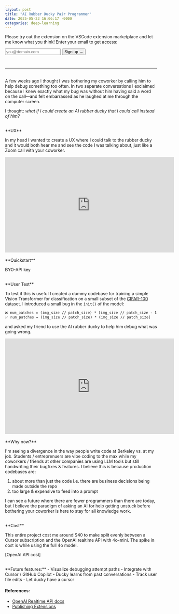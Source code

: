 ```yaml
---
layout: post
title: "AI Rubber Ducky Pair Programmer"
date: 2025-05-23 16:06:17 -0000
categories: deep-learning
---
```


Please try out the extension on the VSCode extension marketplace and let me know what you think! Enter your email to get access:


<!-- gated signup + link reveal -->
<div id="signup-container">
  <form id="signup-form">
    <input
      type="email"
      id="email-input"
      name="email"
      placeholder="you@domain.com"
      required
    />
    <button type="submit">Sign up →</button>
  </form>
</div>

<div id="link-container" style="display:none; margin-top:1em;">
  <a
    href=""
    target="_blank"
    rel="noopener"
  >
    🐤 Get the Ducky VSCode extension
  </a>
</div>

<script src="https://cdn.jsdelivr.net/npm/@supabase/supabase-js"></script>
<script>
  // initialize Supabase client
  const supabaseClient = supabase.createClient(
    'https://jpwoombwzqxfxebrpzkl.supabase.co',
    'eyJhbGciOiJIUzI1NiIsInR5cCI6IkpXVCJ9.eyJpc3MiOiJzdXBhYmFzZSIsInJlZiI6Impwd29vbWJ3enF4ZnhlYnJwemtsIiwicm9sZSI6ImFub24iLCJpYXQiOjE3NDgyMTY4NDgsImV4cCI6MjA2Mzc5Mjg0OH0.UzRsuRw63TN6rFNtLtBpXZy8JKvrzH1tliS7D_SgI50'
  );

  const form            = document.getElementById('signup-form');
  const emailInput      = document.getElementById('email-input');
  const signupContainer = document.getElementById('signup-container');
  const linkContainer   = document.getElementById('link-container');

  // if user already signed up, show the link immediately
  if (localStorage.getItem('duckySignedUp') === 'true') {
    signupContainer.style.display = 'none';
    linkContainer.style.display   = 'block';
  }

  form.addEventListener('submit', async (evt) => {
    evt.preventDefault();
    const email = emailInput.value.trim();
    if (!email) return;

    // insert email into your Supabase table named "emails"
    const { data, error } = await supabaseClient
      .from('Users')
      .insert([{ email }]);

    if (error) {
      console.error(error);
      alert('Oops—something went wrong. Please try again.');
    } else {
      localStorage.setItem('duckySignedUp', 'true');
      signupContainer.style.display = 'none';
      linkContainer.style.display   = 'block';
    }
  });
</script>
<!-- end gated block -->
<br>

----------------------

<br>
A few weeks ago I thought I was bothering my coworker by calling him to help debug something too often. In two separate conversations I exclaimed because I knew exactly what my bug was without him having said a word on the call—and felt embarrassed as he laughed at me through the computer screen.

I thought: _what if I could create an AI rubber ducky that I could call instead of him?_

<br>
**UX**

In my head I wanted to create a UX where I could talk to the rubber ducky and it would both hear me and see the code I was talking about, just like a Zoom call with your coworker.

<div class="video-container">
  <iframe
    width="560" height="315"
    src="https://www.youtube.com/embed/g_rt8n8Dnec?rel=0&origin=https://localhost:400
    \"
    frameborder="0"
    allowfullscreen>
  </iframe>
</div>

<br>
**Quickstart**

BYO-API key

<br>
**User Test**

To test if this is useful I created a dummy codebase for training a simple Vision Transformer for classification on a small subset of the [CIFAR-100](https://huggingface.co/datasets/uoft-cs/cifar100) dataset. I introduced a small bug in the `init()` of the model:

```diff
❌ num_patches = (img_size // patch_size) * (img_size // patch_size - 1)
✅ num_patches = (img_size // patch_size) * (img_size // patch_size)
```

and asked my friend to use the AI rubber ducky to help him debug what was going wrong. 

<div class="video-container">
  <iframe
    width="560" height="315"
    src="https://www.youtube.com/embed/ITSSergQAos?rel=0&origin=https://localhost:400
    \"
    frameborder="0"
    allowfullscreen>
  </iframe>
</div>

<br>
**Why now?**

I'm seeing a divergence in the way people write code at Berkeley vs. at my job. Students / entreprenuers are vibe coding to the max while my coworkers / friends at other companies are using LLM tools but still handwriting their bugfixes & features. I believe this is because production codebases are:
1. about more than just the code i.e. there are business decisions being made outside the repo
2. too large & expensive to feed into a prompt

I can see a future where there are fewer programmers than there are today, but I believe the paradigm of asking an AI for help getting unstuck before bothering your coworker is here to stay for all knowledge work. 

<br>
**Cost**

This entire project cost me around $40 to make split evenly between a Cursor subscription and the OpenAI realtime API with 4o-mini. The spike in cost is while using the full 4o model. 

[OpenAI API cost]

<br>
**Future features:**
<!-- - Format model's code responses -->
- Visualize debugging attempt paths
- Integrate with Cursor / GitHub Copilot
- Ducky learns from past conversations
- Track user file edits
- Let ducky have a cursor

#### References:

- [OpenAI Realtime API docs]()
- [Publishing Extensions](https://code.visualstudio.com/api/working-with-extensions/publishing-extension)
